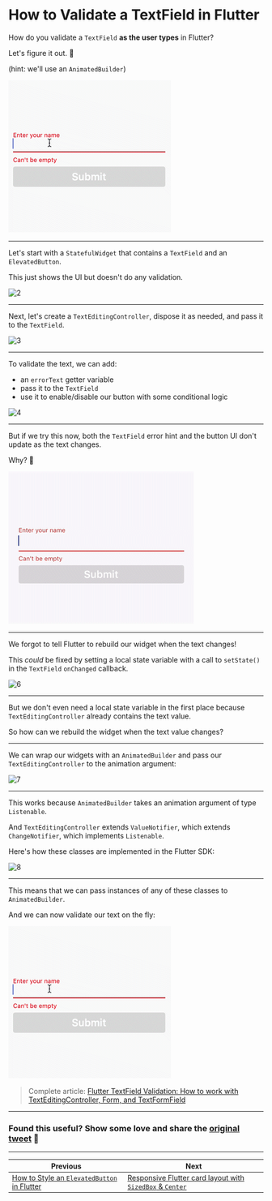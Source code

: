 # How to Validate a TextField in Flutter

How do you validate a `TextField` **as the user types** in Flutter?

Let's figure it out. 🧵

(hint: we'll use an `AnimatedBuilder`)

![1](012_text-field-validation.gif)

---

Let's start with a `StatefulWidget` that contains a `TextField` and an `ElevatedButton`.

This just shows the UI but doesn't do any validation.

![2](013_textfield_elevatedbutton.png)

---

Next, let's create a `TextEditingController`, dispose it as needed, and pass it to the `TextField`.

![3](013_add_texteditingcontroller.png)

---

To validate the text, we can add:

- an `errorText` getter variable
- pass it to the `TextField`
- use it to enable/disable our button with some conditional logic

![4](013_add_errortext.png)

---

But if we try this now, both the `TextField` error hint and the button UI don't update as the text changes.

Why? 🧐

![5](012_text-field-not-updating.gif)

---

We forgot to tell Flutter to rebuild our widget when the text changes!

This *could* be fixed by setting a local state variable with a call to `setState()` in the `TextField` `onChanged` callback.

![6](013_onchanged_setstate.png)

---

But we don't even need a local state variable in the first place because `TextEditingController` already contains the text value.

So how can we rebuild the widget when the text value changes?

---

We can wrap our widgets with an `AnimatedBuilder` and pass our `TextEditingController` to the animation argument:

![7](013_animated_builder.png)

---

This works because `AnimatedBuilder` takes an animation argument of type `Listenable`.

And `TextEditingController` extends `ValueNotifier`, which extends `ChangeNotifier`, which implements `Listenable`.

Here's how these classes are implemented in the Flutter SDK:

![8](013_valuenotifier_changenotifier.png)

---

This means that we can pass instances of any of these classes to `AnimatedBuilder`.

And we can now validate our text on the fly:

![9](012_text-field-validation.gif)

> Complete article: [Flutter TextField Validation: How to work with TextEditingController, Form, and TextFormField](https://codewithandrea.com/articles/flutter-text-field-form-validation/)

---

### Found this useful? Show some love and share the [original tweet](https://twitter.com/biz84/status/1443521715800354816) 🙏

---

| Previous | Next |
| -------- | ---- |
| [How to Style an `ElevatedButton` in Flutter](../0011-how-to-style-an-elevatedbutton-in-flutter/index.md) | [Responsive Flutter card layout with `SizedBox` & `Center`](../0013-responsive-flutter-card-layout-with-sizedbox-center/index.md) |

<!-- TODO:UPDATE -->
<!-- TWITTER|https://twitter.com/biz84/status/1443521715800354816 -->